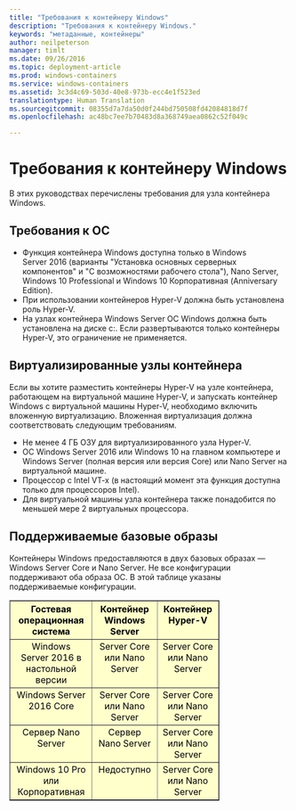 ```yaml
---
title: "Требования к контейнеру Windows"
description: "Требования к контейнеру Windows."
keywords: "метаданные, контейнеры"
author: neilpeterson
manager: timlt
ms.date: 09/26/2016
ms.topic: deployment-article
ms.prod: windows-containers
ms.service: windows-containers
ms.assetid: 3c3d4c69-503d-40e8-973b-ecc4e1f523ed
translationtype: Human Translation
ms.sourcegitcommit: 08355d7a7da50d0f244bd750508fd42084818d7f
ms.openlocfilehash: ac48bc7ee7b70483d8a368749aea0862c52f049c

---
```


# Требования к контейнеру Windows

В этих руководствах перечислены требования для узла контейнера Windows.

## Требования к ОС

- Функция контейнера Windows доступна только в Windows Server 2016 (варианты "Установка основных серверных компонентов" и "С возможностями рабочего стола"), Nano Server, Windows 10 Professional и Windows 10 Корпоративная (Anniversary Edition).
- При использовании контейнеров Hyper-V должна быть установлена роль Hyper-V.
- На узлах контейнера Windows Server ОС Windows должна быть установлена на диске c:\. Если развертываются только контейнеры Hyper-V, это ограничение не применяется.

## Виртуализированные узлы контейнера

Если вы хотите разместить контейнеры Hyper-V на узле контейнера, работающем на виртуальной машине Hyper-V, и запускать контейнер Windows c виртуальной машины Hyper-V, необходимо включить вложенную виртуализацию. Вложенная виртуализация должна соответствовать следующим требованиям.

- Не менее 4 ГБ ОЗУ для виртуализированного узла Hyper-V.
- ОС Windows Server 2016 или Windows 10 на главном компьютере и Windows Server (полная версия или версия Core) или Nano Server на виртуальной машине.
- Процессор с Intel VT-x (в настоящий момент эта функция доступна только для процессоров Intel).
- Для виртуальной машины узла контейнера также понадобится по меньшей мере 2 виртуальных процессора.

## Поддерживаемые базовые образы

Контейнеры Windows предоставляются в двух базовых образах — Windows Server Core и Nano Server. Не все конфигурации поддерживают оба образа ОС. В этой таблице указаны поддерживаемые конфигурации.

<table border="1" style="background-color:FFFFCC;border-collapse:collapse;border:1px solid FFCC00;color:000000;width:75%" cellpadding="5" cellspacing="5">
<thead>
<tr valign="top">
<th><center>Гостевая операционная система</center></th>
<th><center>Контейнер Windows Server</center></th>
<th><center>Контейнер Hyper-V</center></th>
</tr>
</thead>
<tbody>
<tr valign="top">
<td><center>Windows Server 2016 в настольной версии</center></td>
<td><center>Server Core или Nano Server</center></td>
<td><center>Server Core или Nano Server</center></td>
</tr>
<tr valign="top">
<td><center>Windows Server 2016 Core</center></td>
<td><center>Server Core или Nano Server</center></td>
<td><center>Server Core или Nano Server</center></td>
</tr>
<tr valign="top">
<td><center>Сервер Nano Server</center></td>
<td><center> Сервер Nano Server</center></td>
<td><center>Server Core или Nano Server</center></td>
</tr>
<tr valign="top">
<td><center>Windows 10 Pro или Корпоративная</center></td>
<td><center>Недоступно</center></td>
<td><center>Server Core или Nano Server</center></td>
</tr>
</tbody>
</table>


<!--HONumber=Oct16_HO2-->


